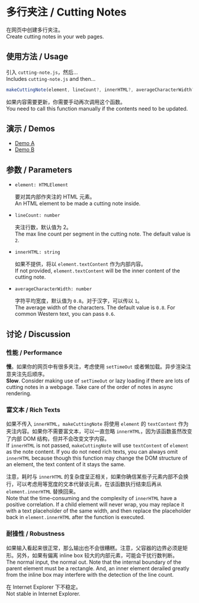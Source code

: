 # 多行夹注 / Cutting Notes

在网页中创建多行夹注。  
Create cutting notes in your web pages.

## 使用方法 / Usage

引入 `cutting-note.js`，然后…  
Includes `cutting-note.js` and then...

```js
makeCuttingNote(element, lineCount?, innerHTML?, averageCharacterWidth?);
```

如果内容需要更新，你需要手动再次调用这个函数。  
You need to call this function manually if the contents need to be updated.

## 演示 / Demos

- [Demo A](./demos/demo.a.html)
- [Demo B](./demos/demo.b.html)

## 参数 / Parameters

- `element: HTMLElement`

   要对其内部作夹注的 HTML 元素。  
   An HTML element to be made a cutting note inside.

-  `lineCount: number`

   夹注行数，默认值为 2。  
   The max line count per segment in the cutting note. The default value is `2`.

- `innerHTML: string`

   如果不提供，将以 `element.textContent` 作为内部内容。  
   If not provided, `element.textContent` will be the inner content of the cutting note.

- `averageCharacterWidth: number`

   字符平均宽度，默认值为 `0.8`。对于汉字，可以传以 `1`。  
   The average width of the characters. The default value is `0.8`. For common Western text, you can pass `0.6`.

## 讨论 / Discussion

### 性能 / Performance

**慢**。如果你的网页中有很多夹注，考虑使用 `setTimeOut` 或者懒加载。异步渲染注意夹注先后顺序。  
**Slow**. Consider making use of `setTimeOut` or lazy loading if there are lots of cutting notes in a webpage. Take care of the order of notes in async rendering.

### 富文本 / Rich Texts

如果不传入 `innerHTML`，`makeCuttingNote` 将使用 `element` 的 `textContent` 作为夹注内容。如果你不需要富文本，可以一直忽略 `innerHTML`，因为该函数虽然改变了内部 DOM 结构，但并不会改变文字内容。  
If `innerHTML` is not passed, `makeCuttingNote` will use `textContent` of `element` as the note content. If you do not need rich texts, you can always omit `innerHTML` because though this function may change the DOM structure of an element, the text content of it stays the same.

注意，耗时与 `innerHTML` 的复杂度呈正相关，如果你确信某些子元素内部不会换行，可以考虑用等宽度的文本代替该元素，在该函数执行结束后再从 `element.innerHTML` 替换回来。  
Note that the time-consuming and the complexity of `innerHTML` have a positive correlation. If a child element will never wrap, you may replace it with a text placeholder of the same width, and then replace the placeholder back in `element.innerHTML` after the function is executed.

### 耐操性 / Robustness

如果输入看起来很正常，那么输出也不会很糟糕。注意，父容器的边界必须是矩形。另外，如果有偏离 inline box 较大的内部元素，可能会干扰行数判断。  
The normal input, the normal out. Note that the internal boundary of the parent element must be a rectangle. And, an inner element derailed greatly from the inline box may interfere with the detection of the line count.

在 Internet Explorer 下不稳定。  
Not stable in Internet Explorer.
